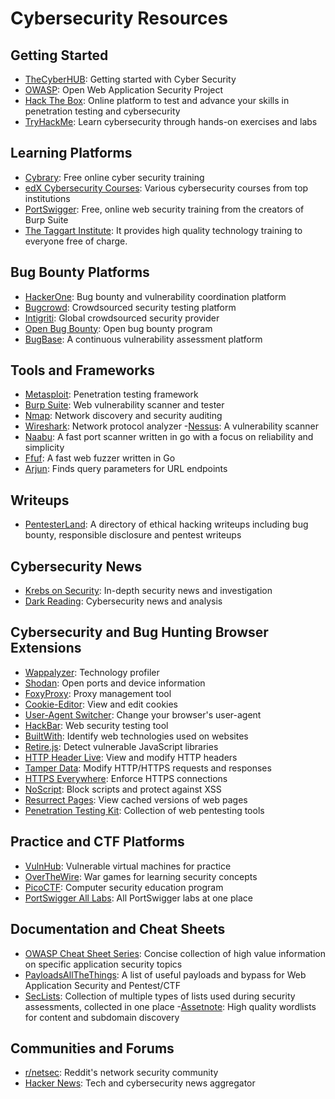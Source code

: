 # Cybersecurity Resources

## Getting Started
- [TheCyberHUB](https://www.thecyberhub.org/): Getting started with Cyber Security
- [OWASP](https://owasp.org/): Open Web Application Security Project
- [Hack The Box](https://www.hackthebox.com/): Online platform to test and advance your skills in penetration testing and cybersecurity
- [TryHackMe](https://tryhackme.com/): Learn cybersecurity through hands-on exercises and labs

## Learning Platforms
- [Cybrary](https://www.cybrary.it/): Free online cyber security training
- [edX Cybersecurity Courses](https://www.edx.org/learn/cybersecurity): Various cybersecurity courses from top institutions
- [PortSwigger](https://portswigger.net/web-security): Free, online web security training from the creators of Burp Suite
- [The Taggart Institute](https://taggartinstitute.org/): It provides high quality technology training to everyone free of charge.

## Bug Bounty Platforms
- [HackerOne](https://www.hackerone.com/): Bug bounty and vulnerability coordination platform
- [Bugcrowd](https://www.bugcrowd.com/): Crowdsourced security testing platform
- [Intigriti](https://www.intigriti.com/): Global crowdsourced security provider
- [Open Bug Bounty](https://www.openbugbounty.org/): Open bug bounty program
- [BugBase](https://bugbase.ai/hackers): A continuous vulnerability assessment platform

## Tools and Frameworks
- [Metasploit](https://www.metasploit.com/): Penetration testing framework
- [Burp Suite](https://portswigger.net/burp): Web vulnerability scanner and tester
- [Nmap](https://nmap.org/): Network discovery and security auditing
- [Wireshark](https://www.wireshark.org/): Network protocol analyzer
-[Nessus](https://www.tenable.com/products/nessus): A vulnerability scanner
- [Naabu](https://github.com/projectdiscovery/naabu): A fast port scanner written in go with a focus on reliability and simplicity
- [Ffuf](https://github.com/ffuf/ffuf): A fast web fuzzer written in Go
- [Arjun](https://github.com/s0md3v/Arjun): Finds query parameters for URL endpoints

## Writeups
- [PentesterLand](https://pentester.land/writeups/): A directory of ethical hacking writeups including bug bounty, responsible disclosure and pentest writeups

## Cybersecurity News
- [Krebs on Security](https://krebsonsecurity.com/): In-depth security news and investigation
- [Dark Reading](https://www.darkreading.com/): Cybersecurity news and analysis

## Cybersecurity and Bug Hunting Browser Extensions
- [Wappalyzer](https://addons.mozilla.org/en-US/firefox/addon/wappalyzer/): Technology profiler
- [Shodan](https://addons.mozilla.org/en-US/firefox/addon/shodan-addon/): Open ports and device information
- [FoxyProxy](https://addons.mozilla.org/en-US/firefox/addon/foxyproxy-standard/): Proxy management tool
- [Cookie-Editor](https://addons.mozilla.org/en-US/firefox/addon/cookie-editor/): View and edit cookies
- [User-Agent Switcher](https://addons.mozilla.org/en-US/firefox/addon/user-agent-string-switcher/): Change your browser's user-agent
- [HackBar](https://addons.mozilla.org/en-US/firefox/addon/hackbar-free/): Web security testing tool
- [BuiltWith](https://addons.mozilla.org/en-US/firefox/addon/builtwith/): Identify web technologies used on websites
- [Retire.js](https://addons.mozilla.org/en-US/firefox/addon/retire-js/): Detect vulnerable JavaScript libraries
- [HTTP Header Live](https://addons.mozilla.org/en-US/firefox/addon/http-header-live/): View and modify HTTP headers
- [Tamper Data](https://addons.mozilla.org/en-US/firefox/addon/tamper-data-for-ff-quantum/): Modify HTTP/HTTPS requests and responses
- [HTTPS Everywhere](https://addons.mozilla.org/en-US/firefox/addon/https-everywhere/): Enforce HTTPS connections
- [NoScript](https://addons.mozilla.org/en-US/firefox/addon/noscript/): Block scripts and protect against XSS
- [Resurrect Pages](https://addons.mozilla.org/en-US/firefox/addon/resurrect-pages/): View cached versions of web pages
- [Penetration Testing Kit](https://addons.mozilla.org/en-US/firefox/addon/penetration-testing-kit/): Collection of web pentesting tools

## Practice and CTF Platforms
- [VulnHub](https://www.vulnhub.com/): Vulnerable virtual machines for practice
- [OverTheWire](https://overthewire.org/wargames/): War games for learning security concepts
- [PicoCTF](https://picoctf.org/): Computer security education program
- [PortSwigger All Labs](https://portswigger.net/web-security/all-labs/): All PortSwigger labs at one place

## Documentation and Cheat Sheets
- [OWASP Cheat Sheet Series](https://cheatsheetseries.owasp.org/): Concise collection of high value information on specific application security topics
- [PayloadsAllTheThings](https://github.com/swisskyrepo/PayloadsAllTheThings): A list of useful payloads and bypass for Web Application Security and Pentest/CTF
- [SecLists](https://github.com/danielmiessler/SecLists): Collection of multiple types of lists used during security assessments, collected in one place
-[Assetnote](https://wordlists.assetnote.io/): High quality wordlists for content and subdomain discovery

## Communities and Forums
- [r/netsec](https://www.reddit.com/r/netsec/): Reddit's network security community
- [Hacker News](https://news.ycombinator.com/): Tech and cybersecurity news aggregator
